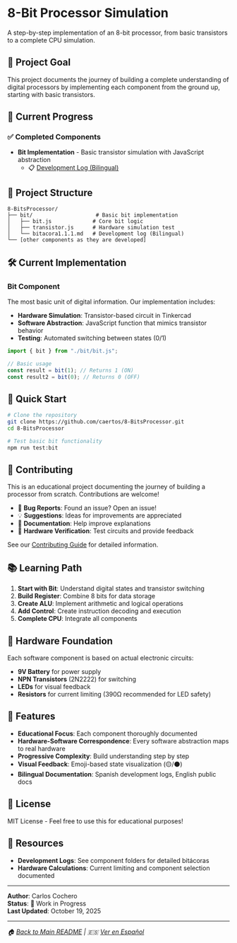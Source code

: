 # 8-Bit Processor Simulation

A step-by-step implementation of an 8-bit processor, from basic transistors to a complete CPU simulation.

## 🎯 Project Goal

This project documents the journey of building a complete understanding of digital processors by implementing each component from the ground up, starting with basic transistors.

## 🚀 Current Progress

### ✅ Completed Components
- **Bit Implementation** - Basic transistor simulation with JavaScript abstraction
  - 📋 [Development Log (Bilingual)](./bit/bitacora1.1.1.md)

## 📁 Project Structure

```
8-BitsProcessor/
├── bit/                    # Basic bit implementation
│   ├── bit.js             # Core bit logic
│   ├── transistor.js      # Hardware simulation test
│   └── bitacora1.1.1.md   # Development log (Bilingual)
└── [other components as they are developed]
```

## 🛠 Current Implementation

### Bit Component
The most basic unit of digital information. Our implementation includes:

- **Hardware Simulation**: Transistor-based circuit in Tinkercad
- **Software Abstraction**: JavaScript function that mimics transistor behavior
- **Testing**: Automated switching between states (0/1)

```javascript
import { bit } from "./bit/bit.js";

// Basic usage
const result = bit(1); // Returns 1 (ON)
const result2 = bit(0); // Returns 0 (OFF)
```

## 🚦 Quick Start

```bash
# Clone the repository
git clone https://github.com/caertos/8-BitsProcessor.git
cd 8-BitsProcessor

# Test basic bit functionality
npm run test:bit
```

## 🤝 Contributing

This is an educational project documenting the journey of building a processor from scratch. Contributions are welcome!

- 🐛 **Bug Reports**: Found an issue? Open an issue!
- 💡 **Suggestions**: Ideas for improvements are appreciated
- 📖 **Documentation**: Help improve explanations
- 🔬 **Hardware Verification**: Test circuits and provide feedback

See our [Contributing Guide](./CONTRIBUTING.md) for detailed information.

## 📚 Learning Path

1. **Start with Bit**: Understand digital states and transistor switching
2. **Build Register**: Combine 8 bits for data storage
3. **Create ALU**: Implement arithmetic and logical operations
4. **Add Control**: Create instruction decoding and execution
5. **Complete CPU**: Integrate all components

## 🔬 Hardware Foundation

Each software component is based on actual electronic circuits:

- **9V Battery** for power supply
- **NPN Transistors** (2N2222) for switching
- **LEDs** for visual feedback
- **Resistors** for current limiting (390Ω recommended for LED safety)

## 🌟 Features

- **Educational Focus**: Each component thoroughly documented
- **Hardware-Software Correspondence**: Every software abstraction maps to real hardware
- **Progressive Complexity**: Build understanding step by step
- **Visual Feedback**: Emoji-based state visualization (🟡/⚫)
- **Bilingual Documentation**: Spanish development logs, English public docs

## 📝 License

MIT License - Feel free to use this for educational purposes!

## 🔗 Resources

- **Development Logs**: See component folders for detailed bitácoras
- **Hardware Calculations**: Current limiting and component selection documented

---

**Author**: Carlos Cochero  
**Status**: 🚧 Work in Progress  
**Last Updated**: October 19, 2025

---

*🏠 [Back to Main README](./README.md) | 🇪🇸 [Ver en Español](./LEEME.md)*